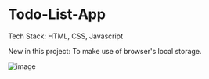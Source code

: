# Todo-List-App

Tech Stack: HTML, CSS, Javascript

New in this project: To make use of browser's local storage.

![image](https://github.com/BotVasu/Todo-List-App/assets/83164321/9bc8ed38-a7f8-45cc-8010-9db1b2211d2a)


